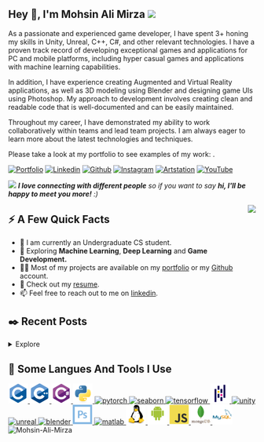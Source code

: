 <!--TODO: ADD PORTFOLIO-->
<h2>Hey 👋, I'm Mohsin Ali Mirza <img src="https://media.giphy.com/media/WUlplcMpOCEmTGBtBW/giphy.gif" width="30"></h2>
<p>
As a passionate and experienced game developer, I have spent 3+ honing my skills in Unity, Unreal, C++, C#, and other relevant technologies. I have a proven track record of developing exceptional games and applications for PC and mobile platforms, including hyper casual games and applications with machine learning capabilities.

In addition, I have experience creating Augmented and Virtual Reality applications, as well as 3D modeling using Blender and designing game UIs using Photoshop. My approach to development involves creating clean and readable code that is well-documented and can be easily maintained.

Throughout my career, I have demonstrated my ability to work collaboratively within teams and lead team projects. I am always eager to learn more about the latest technologies and techniques.

Please take a look at my portfolio to see examples of my work:
.</p>
<p>

[![Portfolio](https://img.shields.io/badge/Wix-%2310d1a5.svg?logo=wix&logoColor=white)](https://mohsinalimirxa.wixsite.com/experience)
[![Linkedin](https://img.shields.io/badge/LinkedIn-%230077B5.svg?logo=linkedin&logoColor=white)](https://www.linkedin.com/in/mohsin-ali-mirza/) 
[![Github](https://img.shields.io/badge/GitHub-%23121011.svg?logo=github&logoColor=white)](https://github.com/Mohsin-Ali-Mirza)
[![Instagram](https://img.shields.io/badge/Instagram-%23E4405F.svg?logo=Instagram&logoColor=white)](https://www.instagram.com/infernos_studios/) 
[![Artstation](https://img.shields.io/badge/ArtStation-%23000000.svg?logo=artstation&logoColor=white)](https://www.artstation.com/blazinggenocide) 
[![YouTube](https://img.shields.io/badge/YouTube-%23FF0000.svg?logo=YouTube&logoColor=white)](https://www.youtube.com/@pandorasbox5788)

</p>
<p>
<img src="https://media.giphy.com/media/LnQjpWaON8nhr21vNW/giphy.gif" width="60"> <em><b>I love connecting with different people</b> so if you want to say <b>hi, I'll be happy to meet you more!</b> :)</em>
</p>
<img align="right" src="https://media.tenor.com/V6n6v8qdRn0AAAAM/typing-fast-typing.gif" />
<h2>⚡️ A Few Quick Facts</h2>
<ul>
<li>🌱 I am currently an Undergraduate CS student.</li>
<li>🔭 Exploring <strong>Machine Learning</strong>, <strong>Deep Learning</strong> and <strong>Game Development.</strong></li>
<li>👨‍💻 Most of my projects are available on my <a href="https://mohsinalimirxa.wixsite.com/experience/">portfolio</a> or my <a href="https://github.com/Mohsin-Ali-Mirza">Github</a> account.
<li>📙 Check out my <a href="https://drive.google.com/file/d/1Isg0eolZavbhcSibrDduVn6shjhKHtTi/view?usp=sharing">resume</a>.</li>
<li>📫 Feel free to reach out to me on <a href="https://www.linkedin.com/in/mohsin-ali-mirza/">linkedin</a>.</li>
</ul>
<h2>✒️ Recent Posts</h2>
<details>
    <summary>Explore</summary>
    <li><a target="_blank" href="https://mohsinalimirxa.wixsite.com/experience/copy-of-shaders-animation">Flappy Bird AI Using NEAT (Neural Evolution Augmented Topologies) Genetic + Deep Neural Networks — July 2022 </a></li>
    <li><a target="_blank" href="https://github.com/Mohsin-Ali-Mirza/Height-Prediction-For-Projectile-Motion-Simulation">Height-Prediction-For-Projectile-Motion-Simulation — Nov 2021 </a></li>
    <li><a target="_blank" href="https://www.artstation.com/artwork/JvvEoz">Unreal Engine 5 Cinematic Reel — March 24, 2023</a></li>
</details>
<h2>🚀 Some Langues And Tools I Use</h2>
<p align="left"> 
<a href="https://www.cprogramming.com/" target="_blank" rel="noreferrer"> <img src="https://raw.githubusercontent.com/devicons/devicon/master/icons/c/c-original.svg" alt="c" width="40" height="40"/> </a>
<a href="https://www.w3schools.com/cpp/" target="_blank" rel="noreferrer"> <img src="https://raw.githubusercontent.com/devicons/devicon/master/icons/cplusplus/cplusplus-original.svg" alt="cplusplus" width="40" height="40"/> </a> 
<a href="https://www.w3schools.com/cs/" target="_blank" rel="noreferrer"> <img src="https://raw.githubusercontent.com/devicons/devicon/master/icons/csharp/csharp-original.svg" alt="csharp" width="40" height="40"/> </a>
<a href="https://www.python.org" target="_blank" rel="noreferrer"> <img src="https://raw.githubusercontent.com/devicons/devicon/master/icons/python/python-original.svg" alt="python" width="40" height="40"/> </a> 
<a href="https://pytorch.org/" target="_blank" rel="noreferrer"> <img src="https://www.vectorlogo.zone/logos/pytorch/pytorch-icon.svg" alt="pytorch" width="40" height="40"/> </a> 
<a href="https://seaborn.pydata.org/" target="_blank" rel="noreferrer"> <img src="https://seaborn.pydata.org/_images/logo-mark-lightbg.svg" alt="seaborn" width="40" height="40"/> </a> 
<a href="https://www.tensorflow.org" target="_blank" rel="noreferrer"> <img src="https://www.vectorlogo.zone/logos/tensorflow/tensorflow-icon.svg" alt="tensorflow" width="40" height="40"/> </a> 
<a href="https://pandas.pydata.org/" target="_blank" rel="noreferrer"> <img src="https://raw.githubusercontent.com/devicons/devicon/2ae2a900d2f041da66e950e4d48052658d850630/icons/pandas/pandas-original.svg" alt="pandas" width="40" height="40"/> </a> 
<a href="https://unity.com/" target="_blank" rel="noreferrer"> <img src="https://www.vectorlogo.zone/logos/unity3d/unity3d-icon.svg" alt="unity" width="40" height="40"/> </a> 
<a href="https://unrealengine.com/" target="_blank" rel="noreferrer"> <img src="https://raw.githubusercontent.com/kenangundogan/fontisto/036b7eca71aab1bef8e6a0518f7329f13ed62f6b/icons/svg/brand/unreal-engine.svg" alt="unreal" width="40" height="40"/> </a> 
<a href="https://www.blender.org/" target="_blank" rel="noreferrer"> <img src="https://download.blender.org/branding/community/blender_community_badge_white.svg" alt="blender" width="40" height="40"/> </a>
<a href="https://www.photoshop.com/en" target="_blank" rel="noreferrer"> <img src="https://raw.githubusercontent.com/devicons/devicon/master/icons/photoshop/photoshop-line.svg" alt="photoshop" width="40" height="40"/> </a> 
<a href="https://www.mathworks.com/" target="_blank" rel="noreferrer"> <img src="https://upload.wikimedia.org/wikipedia/commons/2/21/Matlab_Logo.png" alt="matlab" width="40" height="40"/> </a>
<a href="https://www.linux.org/" target="_blank" rel="noreferrer"> <img src="https://raw.githubusercontent.com/devicons/devicon/master/icons/linux/linux-original.svg" alt="linux" width="40" height="40"/> </a> 
<a href="https://developer.android.com" target="_blank" rel="noreferrer"> <img src="https://raw.githubusercontent.com/devicons/devicon/master/icons/android/android-original-wordmark.svg" alt="android" width="40" height="40"/> </a>
<a href="https://developer.mozilla.org/en-US/docs/Web/JavaScript" target="_blank" rel="noreferrer"> <img src="https://raw.githubusercontent.com/devicons/devicon/master/icons/javascript/javascript-original.svg" alt="javascript" width="40" height="40"/> </a>
<a href="https://www.mongodb.com/" target="_blank" rel="noreferrer"> <img src="https://raw.githubusercontent.com/devicons/devicon/master/icons/mongodb/mongodb-original-wordmark.svg" alt="mongodb" width="40" height="40"/> </a> 
<a href="https://www.mysql.com/" target="_blank" rel="noreferrer"> <img src="https://raw.githubusercontent.com/devicons/devicon/master/icons/mysql/mysql-original-wordmark.svg" alt="mysql" width="40" height="40"/> </a> 


<img src="https://github-readme-stats.vercel.app/api?username=Mohsin-Ali-Mirza&show_icons=true&count_private=true&theme=tokyonight" alt="Mohsin-Ali-Mirza" />

